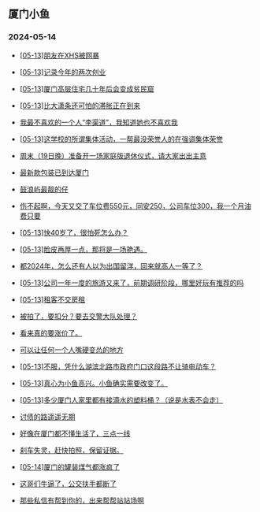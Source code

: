 ## 厦门小鱼 
### 2024-05-14

+ [[05-13]朋友在XHS被网暴](http://bbs.xmfish.com/read-htm-tid-18189682.html)

+ [[05-13]记录今年的两次创业](http://bbs.xmfish.com/read-htm-tid-18189681.html)

+ [[05-13]厦门高层住宅几十年后会变成贫民窟](http://bbs.xmfish.com/read-htm-tid-18189570.html)

+ [[05-13]比大潇条还可怕的滞胀正在到来](http://bbs.xmfish.com/read-htm-tid-18189732.html)

+ [我最不喜欢的一个人“李渠道”，我知道她也不喜欢我](http://bbs.xmfish.com/read-htm-tid-18189820.html)

+ [[05-13]这学校的所谓集体活动，一帮最没荣誉人的在强调集体荣誉](http://bbs.xmfish.com/read-htm-tid-18189627.html)

+ [周末（19日晚）准备开一场家庭版退休仪式，请大家出出主意](http://bbs.xmfish.com/read-htm-tid-18189724.html)

+ [最新款包装已到达厦门](http://bbs.xmfish.com/read-htm-tid-18189589.html)

+ [鼓浪屿最靓的仔](http://bbs.xmfish.com/read-htm-tid-18189667.html)

+ [伤不起啊，今天又交了车位费550元，同安250，公司车位300，我一个月油费只要](http://bbs.xmfish.com/read-htm-tid-18189801.html)

+ [[05-13]快40岁了，很怕死怎么办？](http://bbs.xmfish.com/read-htm-tid-18189842.html)

+ [[05-13]脸皮再厚一点，那将是一场艳遇。](http://bbs.xmfish.com/read-htm-tid-18189725.html)

+ [都2024年，怎么还有人以为出国留洋，回来就高人一等了？](http://bbs.xmfish.com/read-htm-tid-18189815.html)

+ [[05-13]公司一年一度的旅游又来了，前期调研阶段，哪里好玩有推荐的吗](http://bbs.xmfish.com/read-htm-tid-18189757.html)

+ [[05-13]租客不交房租](http://bbs.xmfish.com/read-htm-tid-18189805.html)

+ [被拍了，要扣分？要去交警大队处理？](http://bbs.xmfish.com/read-htm-tid-18189743.html)

+ [看来真的要涨价了。](http://bbs.xmfish.com/read-htm-tid-18189929.html)

+ [可以让任何一个人嘴硬变怂的地方](http://bbs.xmfish.com/read-htm-tid-18189818.html)

+ [[05-13]不服，凭什么湖滨北路市政府门口这段路不让骑电动车？](http://bbs.xmfish.com/read-htm-tid-18189890.html)

+ [[05-13]真心为小鱼高兴。小鱼确实需要改变了。](http://bbs.xmfish.com/read-htm-tid-18189944.html)

+ [[05-13]多少厦门人家里都有接滴水的塑料桶？（说是水表不会走）](http://bbs.xmfish.com/read-htm-tid-18189881.html)

+ [讨债的路遥遥无期](http://bbs.xmfish.com/read-htm-tid-18189906.html)

+ [好像在厦门都不懂生活了，三点一线](http://bbs.xmfish.com/read-htm-tid-18189810.html)

+ [刹车失灵，赶快拍照，保留证据。](http://bbs.xmfish.com/read-htm-tid-18189845.html)

+ [[05-14]厦门的罐装煤气都涨疯了](http://bbs.xmfish.com/read-htm-tid-18190158.html)

+ [这哥们牛逼了，公交扶手都断了](http://bbs.xmfish.com/read-htm-tid-18190057.html)

+ [那些私信有帮到你的，出来帮帮站站场啊](http://bbs.xmfish.com/read-htm-tid-18190013.html)

